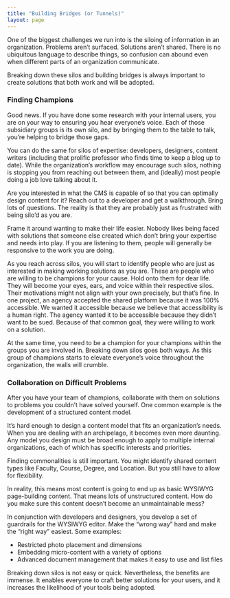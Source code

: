 ```yaml
---
title: "Building Bridges (or Tunnels)"
layout: page
---
```


One of the biggest challenges we run into is the siloing of information in an organization. Problems aren’t surfaced. Solutions aren’t shared. There is no ubiquitous language to describe things, so confusion can abound even when different parts of an organization communicate. 

Breaking down these silos and building bridges is always important to create solutions that both work and will be adopted.

### Finding Champions

Good news. If you have done some research with your internal users, you are on your way to ensuring you hear everyone’s voice. Each of those subsidiary groups is its own silo, and by bringing them to the table to talk, you’re helping to bridge those gaps.

You can do the same for silos of expertise: developers, designers, content writers (including that prolific professor who finds time to keep a blog up to date). While the organization’s workflow may encourage such silos, nothing is stopping you from reaching out between them, and (ideally) most people doing a job love talking about it.

Are you interested in what the CMS is capable of so that you can optimally design content for it? Reach out to a developer and get a walkthrough. Bring lots of questions. The reality is that they are probably just as frustrated with being silo’d as you are.

Frame it around wanting to make their life easier. Nobody likes being faced with solutions that someone else created which don’t bring your expertise and needs into play. If you are listening to them, people will generally be responsive to the work you are doing.

As you reach across silos, you will start to identify people who are just as interested in making working solutions as you are. These are people who are willing to be champions for your cause. Hold onto them for dear life. They will become your eyes, ears, and voice within their respective silos. Their motivations might not align with your own precisely, but that’s fine. In one project, an agency accepted the shared platform because it was 100% accessible. We wanted it accessible because we believe that accessibility is a human right. The agency wanted it to be accessible because they didn’t want to be sued. Because of that common goal, they were willing to work on a solution.

At the same time, you need to be a champion for your champions within the groups you are involved in. Breaking down silos goes both ways. As this group of champions starts to elevate everyone’s voice throughout the organization, the walls will crumble.

### Collaboration on Difficult Problems

After you have your team of champions, collaborate with them on solutions to problems you couldn’t have solved yourself. One common example is the development of a structured content model.

It’s hard enough to design a content model that fits an organization’s needs. When you are dealing with an archipelago, it becomes even more daunting. Any model you design must be broad enough to apply to multiple internal organizations, each of which has specific interests and priorities.

Finding commonalities is still important. You might identify shared content types like Faculty, Course, Degree, and Location. But you still have to allow for flexibility.

In reality, this means most content is going to end up as basic WYSIWYG page-building content. That means lots of unstructured content. How do you make sure this content doesn’t become an unmaintainable mess?

In conjunction with developers and designers, you develop a set of guardrails for the WYSIWYG editor. Make the “wrong way” hard and make the “right way” easiest. Some examples:

- Restricted photo placement and dimensions
- Embedding micro-content with a variety of options
- Advanced document management that makes it easy to use and list files

Breaking down silos is not easy or quick. Nevertheless, the benefits are immense. It enables everyone to craft better solutions for your users, and it increases the likelihood of your tools being adopted.
